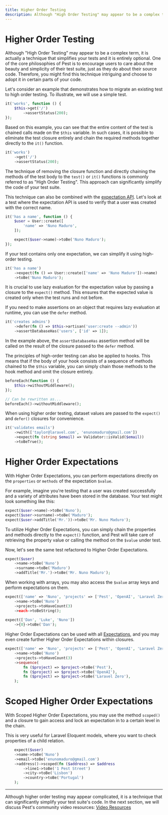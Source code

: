 ```yaml
---
title: Higher Order Testing
description: Although "High Order Testing" may appear to be a complex term, it is actually a technique that simplifies your tests and it is entirely optional. One of the core philosophies of Pest is to encourage users to care about the beauty and simplicity of their test suite, just as they do about their source code. Therefore, you might find this technique intriguing and choose to adopt it in certain parts of your code.
---
```


# Higher Order Testing

Although "High Order Testing" may appear to be a complex term, it is actually a technique that simplifies your tests and it is entirely optional. One of the core philosophies of Pest is to encourage users to care about the beauty and simplicity of their test suite, just as they do about their source code. Therefore, you might find this technique intriguing and choose to adopt it in certain parts of your code.

Let's consider an example that demonstrates how to migrate an existing test to high order testing. To illustrate, we will use a simple test.

```php
it('works', function () {
    $this->get('/')
        ->assertStatus(200);
});
```

Based on this example, you can see that the entire content of the test is chained calls made on the `$this` variable. In such cases, it is possible to eliminate the test closure entirely and chain the required methods together directly to the `it()` function.

```php
it('works')
    ->get('/')
    ->assertStatus(200);
```

The technique of removing the closure function and directly chaining the methods of the test body to the `test()` or `it()` functions is commonly referred to as "High Order Testing". This approach can significantly simplify the code of your test suite.

This technique can also be combined with the [expectation API](/docs/expectations). Let's look at a test where the expectation API is used to verify that a user was created with the correct name.

```php
it('has a name', function () {
    $user = User::create([
        'name' => 'Nuno Maduro',
    ]);

    expect($user->name)->toBe('Nuno Maduro');
});
```

If your test contains only one expectation, we can simplify it using high-order testing.

```php
it('has a name')
    ->expect(fn () => User::create(['name' => 'Nuno Maduro'])->name)
    ->toBe('Nuno Maduro');
```

It is crucial to use lazy evaluation for the expectation value by passing a closure to the `expect()` method. This ensures that the expected value is created only when the test runs and not before.

If you need to make assertions on an object that requires lazy evaluation at runtime, you can use the `defer` method.

```php
it('creates admins')
    ->defer(fn () => $this->artisan('user:create --admin'))
    ->assertDatabaseHas('users', ['id' => 1]);
```

In the example above, the `assertDatabaseHas` assertion method will be called on the result of the closure passed to the `defer` method.

The principles of high-order testing can also be applied to hooks. This means that if the body of your hook consists of a sequence of methods chained to the `$this` variable, you can simply chain those methods to the hook method and omit the closure entirely.

```php
beforeEach(function () {
    $this->withoutMiddleware();
});

// Can be rewritten as...
beforeEach()->withoutMiddleware();
```

When using higher order testing, dataset values are passed to the `expect()` and `defer()` closures for convenience.

```php
it('validates emails')
    ->with(['taylor@laravel.com', 'enunomaduro@gmail.com'])
    ->expect(fn (string $email) => Validator::isValid($email))
    ->toBeTrue();
```

# Higher Order Expectations

With Higher Order Expectations, you can perform expectations directly on the `properties` or `methods` of the expectation `$value`.

For example, imagine you're testing that a user was created successfully and a variety of attributes have been stored in the database. Your test might look something like this:

```php
expect($user->name)->toBe('Nuno');
expect($user->surname)->toBe('Maduro');
expect($user->addTitle('Mr.'))->toBe('Mr. Nuno Maduro');
```

To utilize Higher Order Expectations, you can simply chain the properties and methods directly to the `expect()` function, and Pest will take care of retrieving the property value or calling the method on the `$value` under test.

Now, let's see the same test refactored to Higher Order Expectations.

```php
expect($user)
    ->name->toBe('Nuno')
    ->surname->toBe('Maduro')
    ->addTitle('Mr.')->toBe('Mr. Nuno Maduro');
```

When working with arrays, you may also access the `$value` array keys and perform expectations on them.

```php
expect(['name' => 'Nuno', 'projects' => ['Pest', 'OpenAI', 'Laravel Zero']])
    ->name->toBe('Nuno')
    ->projects->toHaveCount(3)
    ->each->toBeString();
   
expect(['Dan', 'Luke', 'Nuno'])
    ->{0}->toBe('Dan');
```

Higher Order Expectations can be used with all [Expectations](/docs/expectations), and you may even create further Higher Order Expectations within closures.

```php
expect(['name' => 'Nuno', 'projects' => ['Pest', 'OpenAI', 'Laravel Zero']])
    ->name->toBe('Nuno')
    ->projects->toHaveCount(3)
    ->sequence(
        fn ($project) => $project->toBe('Pest'),
        fn ($project) => $project->toBe('OpenAI'),
        fn ($project) => $project->toBe('Laravel Zero'),
    );
```

# Scoped Higher Order Expectations

With Scoped Higher Order Expectations, you may use the method `scoped()` and a closure to gain access and lock an expectation in to a certain level in the chain.

This is very useful for Laravel Eloquent models, where you want to check properties of a child relation.

```php
    expect($user)
    ->name->toBe('Nuno')
    ->email->toBe('enunomaduro@gmail.com')
    ->address()->scoped(fn ($address) => $address
        ->line1->toBe('1 Pest Street')
        ->city->toBe('Lisbon')
        ->country->toBe('Portugal')
    );
```

---

Although higher order testing may appear complicated, it is a technique that can significantly simplify your test suite's code. In the next section, we will discuss Pest's community video resources: [Video Resources](/docs/video-resources)
